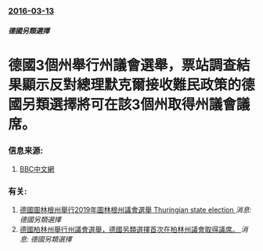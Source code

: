### [2016-03-13](/news/2016/03/13/index.md)

##### 德國另類選擇
# 德國3個州舉行州議會選舉，票站調查結果顯示反對總理默克爾接收難民政策的德國另類選擇將可在該3個州取得州議會議席。 




### 信息来源:

1. [BBC中文網](http://www.bbc.com/zhongwen/simp/world/2016/03/160313_german_election_exit)

### 有关:

1. [德國圖林根州舉行2019年圖林根州議會選舉 Thuringian state election ](/zh/news/2019/10/27/德國圖林根州舉行2019年圖林根州議會選舉-Thuringian-state-election.md) _消息: 德國另類選擇_
2. [德國柏林州舉行州議會選舉，德國另類選擇首次在柏林州議會取得議席。 ](/zh/news/2016/09/18/德國柏林州舉行州議會選舉-德國另類選擇首次在柏林州議會取得議席.md) _消息: 德國另類選擇_
